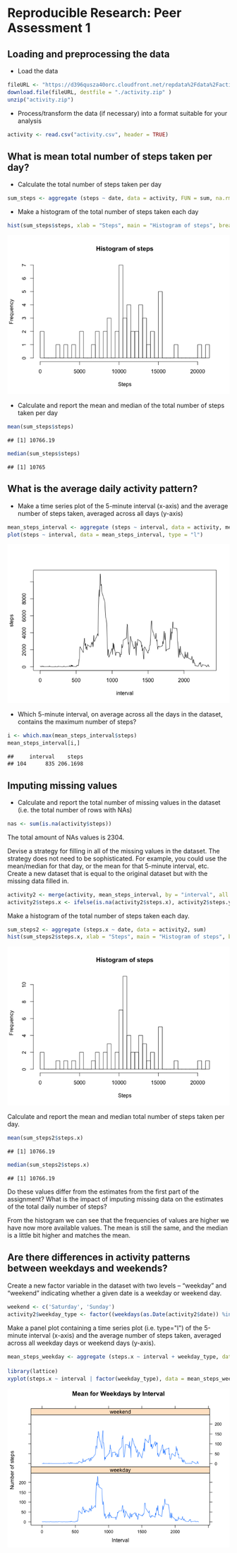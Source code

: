 # Reproducible Research: Peer Assessment 1



## Loading and preprocessing the data

* Load the data


```r
fileURL <- "https://d396qusza40orc.cloudfront.net/repdata%2Fdata%2Factivity.zip"
download.file(fileURL, destfile = "./activity.zip" )
unzip("activity.zip")
```

* Process/transform the data (if necessary) into a format suitable for your analysis


```r
activity <- read.csv("activity.csv", header = TRUE)
```

## What is mean total number of steps taken per day?

* Calculate the total number of steps taken per day


```r
sum_steps <- aggregate (steps ~ date, data = activity, FUN = sum, na.rm=TRUE)
```

* Make a histogram of the total number of steps taken each day


```r
hist(sum_steps$steps, xlab = "Steps", main = "Histogram of steps", breaks = 50)
```

![](PA1_template_files/figure-html/unnamed-chunk-4-1.png)<!-- -->

* Calculate and report the mean and median of the total number of steps taken per day


```r
mean(sum_steps$steps)
```

```
## [1] 10766.19
```

```r
median(sum_steps$steps)
```

```
## [1] 10765
```

## What is the average daily activity pattern?

* Make a time series plot of the 5-minute interval (x-axis) and the average number of steps taken, averaged across all days (y-axis)


```r
mean_steps_interval <- aggregate (steps ~ interval, data = activity, mean, na.rm = TRUE)
plot(steps ~ interval, data = mean_steps_interval, type = "l")
```

![](PA1_template_files/figure-html/unnamed-chunk-6-1.png)<!-- -->

* Which 5-minute interval, on average across all the days in the dataset, contains the maximum number of steps?


```r
i <- which.max(mean_steps_interval$steps)
mean_steps_interval[i,]
```

```
##     interval    steps
## 104      835 206.1698
```

## Imputing missing values

* Calculate and report the total number of missing values in the dataset (i.e. the total number of rows with NAs)


```r
nas <- sum(is.na(activity$steps))
```

The total amount of NAs values is 2304.

Devise a strategy for filling in all of the missing values in the dataset. The strategy does not need to be sophisticated. For example, you could use the mean/median for that day, or the mean for that 5-minute interval, etc. Create a new dataset that is equal to the original dataset but with the missing data filled in.


```r
activity2 <- merge(activity, mean_steps_interval, by = "interval", all = TRUE)
activity2$steps.x <- ifelse(is.na(activity2$steps.x), activity2$steps.y, activity2$steps.x)
```

Make a histogram of the total number of steps taken each day.


```r
sum_steps2 <- aggregate (steps.x ~ date, data = activity2, sum)
hist(sum_steps2$steps.x, xlab = "Steps", main = "Histogram of steps", breaks = 50)
```

![](PA1_template_files/figure-html/unnamed-chunk-10-1.png)<!-- -->

Calculate and report the mean and median total number of steps taken per day.


```r
mean(sum_steps2$steps.x)
```

```
## [1] 10766.19
```

```r
median(sum_steps2$steps.x)
```

```
## [1] 10766.19
```

Do these values differ from the estimates from the first part of the assignment? What is the impact of imputing missing data on the estimates of the total daily number of steps?

From the histogram we can see that the frequencies of values are higher we have now more available values. The mean is still the same, and the median is a little bit higher and matches the mean.

## Are there differences in activity patterns between weekdays and weekends?

Create a new factor variable in the dataset with two levels – “weekday” and “weekend” indicating whether a given date is a weekday or weekend day.


```r
weekend <- c('Saturday', 'Sunday')
activity2$weekday_type <- factor((weekdays(as.Date(activity2$date)) %in% weekend), levels=c(FALSE, TRUE), labels=c('weekday', 'weekend'))
```

Make a panel plot containing a time series plot (i.e. type="l") of the 5-minute interval (x-axis) and the average number of steps taken, averaged across all weekday days or weekend days (y-axis).


```r
mean_steps_weekday <- aggregate (steps.x ~ interval + weekday_type, data = activity2, mean)

library(lattice)
xyplot(steps.x ~ interval | factor(weekday_type), data = mean_steps_weekday, main="Mean for Weekdays by Interval", xlab = "Interval", ylab = "Number of steps", layout = c(1,2), panel = panel.lines)
```

![](PA1_template_files/figure-html/unnamed-chunk-13-1.png)<!-- -->
